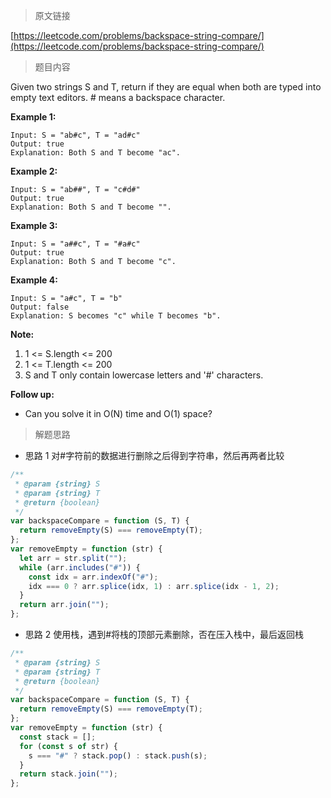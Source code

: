 <!--
 * @Author: FBB
 * @Date: 2020-04-09 21:56:46
 * @LastEditors: FBB
 * @LastEditTime: 2020-04-11 14:17:42
 * @Description:
 -->

> 原文链接

[https://leetcode.com/problems/backspace-string-compare/](https://leetcode.com/problems/backspace-string-compare/)

> 题目内容

Given two strings S and T, return if they are equal when both are typed into empty text editors. # means a backspace character.

**Example 1:**

```
Input: S = "ab#c", T = "ad#c"
Output: true
Explanation: Both S and T become "ac".
```

**Example 2:**

```
Input: S = "ab##", T = "c#d#"
Output: true
Explanation: Both S and T become "".
```

**Example 3:**

```
Input: S = "a##c", T = "#a#c"
Output: true
Explanation: Both S and T become "c".
```

**Example 4:**

```
Input: S = "a#c", T = "b"
Output: false
Explanation: S becomes "c" while T becomes "b".
```

**Note:**

1. 1 <= S.length <= 200
2. 1 <= T.length <= 200
3. S and T only contain lowercase letters and '#' characters.

**Follow up:**

- Can you solve it in O(N) time and O(1) space?

> 解题思路

- 思路 1
  对#字符前的数据进行删除之后得到字符串，然后再两者比较

```js
/**
 * @param {string} S
 * @param {string} T
 * @return {boolean}
 */
var backspaceCompare = function (S, T) {
  return removeEmpty(S) === removeEmpty(T);
};
var removeEmpty = function (str) {
  let arr = str.split("");
  while (arr.includes("#")) {
    const idx = arr.indexOf("#");
    idx === 0 ? arr.splice(idx, 1) : arr.splice(idx - 1, 2);
  }
  return arr.join("");
};
```

- 思路 2
  使用栈，遇到#将栈的顶部元素删除，否在压入栈中，最后返回栈

```js
/**
 * @param {string} S
 * @param {string} T
 * @return {boolean}
 */
var backspaceCompare = function (S, T) {
  return removeEmpty(S) === removeEmpty(T);
};
var removeEmpty = function (str) {
  const stack = [];
  for (const s of str) {
    s === "#" ? stack.pop() : stack.push(s);
  }
  return stack.join("");
};
```
